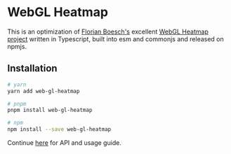 # WebGL Heatmap

This is an optimization of [Florian Boesch's](https://github.com/pyalot) excellent [WebGL Heatmap project](https://github.com/pyalot/webgl-heatmap) written in Typescript, built into esm and commonjs and released on npmjs.

## Installation

```bash
# yarn
yarn add web-gl-heatmap

# pnpm
pnpm install web-gl-heatmap

# npm
npm install --save web-gl-heatmap
```

Continue [here](https://github.com/pyalot/webgl-heatmap) for API and usage guide.
